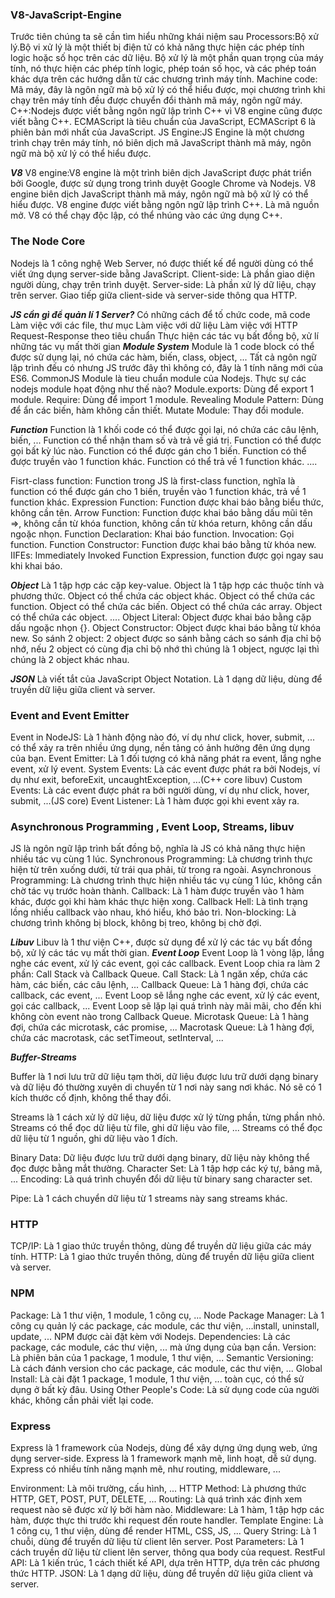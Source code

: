 ### V8-JavaScript-Engine

Trước tiên chúng ta sẽ cần tìm hiểu những khái niệm sau
Processors:Bộ xử lý.Bộ vi xử lý là một thiết bị điện tử có khả năng thực hiện các phép tính logic hoặc số học trên các dữ liệu. Bộ xử lý là một phần quan trọng của máy tính, nó thực hiện các phép tính logic, phép toán số học, và các phép toán khác dựa trên các hướng dẫn từ các chương trình máy tính.
Machine code: Mã máy, đây là ngôn ngữ mà bộ xử lý có thể hiểu được, mọi chương trình khi chạy trên máy tính đều được chuyển đổi thành mã máy, ngôn ngữ máy.
C++:Nodejs được viết bằng ngôn ngữ lập trình C++ vì V8 engine cũng được viết bằng C++.
ECMAScript là tiêu chuẩn của JavaScript, ECMAScript 6 là phiên bản mới nhất của JavaScript.
JS Engine:JS Engine là một chương trình chạy trên máy tính, nó biên dịch mã JavaScript thành mã máy, ngôn ngữ mà bộ xử lý có thể hiểu được.

**_V8_**
V8 engine:V8 engine là một trình biên dịch JavaScript được phát triển bởi Google, được sử dụng trong trình duyệt Google Chrome và Nodejs. V8 engine biên dịch JavaScript thành mã máy, ngôn ngữ mà bộ xử lý có thể hiểu được.
V8 engine được viết bằng ngôn ngữ lập trình C++.
Là mã nguồn mở.
V8 có thể chạy độc lập, có thể nhúng vào các ứng dụng C++.

### The Node Core

Nodejs là 1 công nghệ Web Server, nó được thiết kế để người dùng có thể viết ứng dụng server-side bằng JavaScript.
Client-side: Là phần giao diện người dùng, chạy trên trình duyệt.
Server-side: Là phần xử lý dữ liệu, chạy trên server.
Giao tiếp giữa client-side và server-side thông qua HTTP.

**_JS cần gì để quản lí 1 Server?_**
Có những cách để tố chức code, mã code
Làm việc với các file, thư mục
Làm việc với dữ liệu
Làm việc với HTTP
Request-Response theo tiêu chuẩn
Thực hiện các tác vụ bất đồng bộ, xử lí những tác vụ mất thời gian
**_Module System_**
Module là 1 code block có thể được sử dụng lại, nó chứa các hàm, biến, class, object, ...
Tất cả ngôn ngữ lập trình đếu có nhưng JS trước đây thì không có, đây là 1 tính năng mới của ES6.
CommonJS Module là tieu chuẩn module của Nodejs.
Thực sự các nodejs module họat động như thế nào?
Module.exports: Dùng để export 1 module.
Require: Dùng để import 1 module.
Revealing Module Pattern: Dùng để ẩn các biến, hàm không cần thiết.
Mutate Module: Thay đổi module.

**_Function_**
Function là 1 khối code có thể được gọi lại, nó chứa các câu lệnh, biến, ...
Function có thể nhận tham số và trả về giá trị.
Function có thể được gọi bất kỳ lúc nào.
Function có thể được gán cho 1 biến.
Function có thể được truyền vào 1 function khác.
Function có thể trả về 1 function khác.
....

Fisrt-class function: Function trong JS là first-class function, nghĩa là function có thể được gán cho 1 biến, truyền vào 1 function khác, trả về 1 function khác.
Expression Function: Function được khai báo bằng biểu thức, không cần tên.
Arrow Function: Function được khai báo bằng dấu mũi tên =>, không cần từ khóa function, không cần từ khóa return, không cần dấu ngoặc nhọn.
Function Declaration: Khai báo function.
Invocation: Gọi function.
Function Constructor: Function được khai báo bằng từ khóa new.
IIFEs: Immediately Invoked Function Expression, function được gọi ngay sau khi khai báo.

**_Object_**
Là 1 tập hợp các cặp key-value.
Object là 1 tập hợp các thuộc tính và phương thức.
Object có thể chứa các object khác.
Object có thể chứa các function.
Object có thể chứa các biến.
Object có thể chứa các array.
Object có thể chứa các object.
....
Object Literal: Object được khai báo bằng cặp dấu ngoặc nhọn {}.
Object Constructor: Object được khai báo bằng từ khóa new.
So sánh 2 object: 2 object được so sánh bằng cách so sánh địa chỉ bộ nhớ, nếu 2 object có cùng địa chỉ bộ nhớ thì chúng là 1 object, ngược lại thì chúng là 2 object khác nhau.

**_JSON_**
Là viết tắt của JavaScript Object Notation.
Là 1 dạng dữ liệu, dùng để truyền dữ liệu giữa client và server.

### Event and Event Emitter

Event in NodeJS: Là 1 hành động nào đó, ví dụ như click, hover, submit, ... có thể xảy ra trên nhiều ứng dụng, nền tảng có ảnh hưởng đên ứng dụng của bạn.
Event Emitter: Là 1 đối tượng có khả năng phát ra event, lắng nghe event, xử lý event.
System Events: Là các event được phát ra bởi Nodejs, ví dụ như exit, beforeExit, uncaughtException, ...(C++ core libuv)
Custom Events: Là các event được phát ra bởi người dùng, ví dụ như click, hover, submit, ...(JS core)
Event Listener: Là 1 hàm được gọi khi event xảy ra.

### Asynchronous Programming , Event Loop, Streams, libuv

JS là ngôn ngữ lập trình bất đồng bộ, nghĩa là JS có khả năng thực hiện nhiều tác vụ cùng 1 lúc.
Synchronous Programming: Là chương trình thực hiện từ trên xuống dưới, từ trái qua phải, từ trong ra ngoài.
Asynchronous Programming: Là chương trình thực hiện nhiều tác vụ cùng 1 lúc, không cần chờ tác vụ trước hoàn thành.
Callback: Là 1 hàm được truyền vào 1 hàm khác, được gọi khi hàm khác thực hiện xong.
Callback Hell: Là tình trạng lồng nhiều callback vào nhau, khó hiểu, khó bảo trì.
Non-blocking: Là chương trình không bị block, không bị treo, không bị chờ đợi.

**_Libuv_**
Libuv là 1 thư viện C++, được sử dụng để xử lý các tác vụ bất đồng bộ, xử lý các tác vụ mất thời gian.
**_Event Loop_**
Event Loop là 1 vòng lặp, lắng nghe các event, xử lý các event, gọi các callback.
Event Loop chia ra làm 2 phần: Call Stack và Callback Queue.
Call Stack: Là 1 ngăn xếp, chứa các hàm, các biến, các câu lệnh, ...
Callback Queue: Là 1 hàng đợi, chứa các callback, các event, ...
Event Loop sẽ lắng nghe các event, xử lý các event, gọi các callback, ...
Event Loop sẽ lặp lại quá trình này mãi mãi, cho đến khi không còn event nào trong Callback Queue.
Microtask Queue: Là 1 hàng đợi, chứa các microtask, các promise, ...
Macrotask Queue: Là 1 hàng đợi, chứa các macrotask, các setTimeout, setInterval, ...

**_Buffer-Streams_**

Buffer là 1 nơi lưu trữ dữ liệu tạm thời, dữ liệu được lưu trữ dưới dạng binary và dữ liệu đó thường xuyên di chuyển từ 1 nơi này sang nơi khác.
Nó sẽ có 1 kích thước cố định, không thể thay đổi.

Streams là 1 cách xử lý dữ liệu, dữ liệu được xử lý từng phần, từng phần nhỏ.
Streams có thể đọc dữ liệu từ file, ghi dữ liệu vào file, ...
Streams có thể đọc dữ liệu từ 1 nguồn, ghi dữ liệu vào 1 đích.

Binary Data: Dữ liệu được lưu trữ dưới dạng binary, dữ liệu này không thể đọc được bằng mắt thường.
Character Set: Là 1 tập hợp các ký tự, bảng mã, ...
Encoding: Là quá trình chuyển đổi dữ liệu từ binary sang character set.

Pipe: Là 1 cách chuyển dữ liệu từ 1 streams này sang streams khác.

### HTTP

TCP/IP: Là 1 giao thức truyền thông, dùng để truyền dữ liệu giữa các máy tính.
HTTP: Là 1 giao thức truyền thông, dùng để truyền dữ liệu giữa client và server.

### NPM

Package: Là 1 thư viện, 1 module, 1 công cụ, ...
Node Package Manager: Là 1 công cụ quản lý các package, các module, các thư viện, ...install, uninstall, update, ...
NPM được cài đặt kèm với Nodejs.
Dependencies: Là các package, các module, các thư viện, ... mà ứng dụng của bạn cần.
Version: Là phiên bản của 1 package, 1 module, 1 thư viện, ...
Semantic Versioning: Là cách đánh version cho các package, các module, các thư viện, ...
Global Install: Là cài đặt 1 package, 1 module, 1 thư viện, ... toàn cục, có thể sử dụng ở bất kỳ đâu.
Using Other People's Code: Là sử dụng code của người khác, không cần phải viết lại code.

### Express

Express là 1 framework của Nodejs, dùng để xây dựng ứng dụng web, ứng dụng server-side.
Express là 1 framework mạnh mẽ, linh hoạt, dễ sử dụng.
Express có nhiều tính năng mạnh mẽ, như routing, middleware, ...

Environment: Là môi trường, cấu hình, ...
HTTP Method: Là phương thức HTTP, GET, POST, PUT, DELETE, ...
Routing: Là quá trình xác định xem request nào sẽ được xử lý bởi hàm nào.
Middleware: Là 1 hàm, 1 tập hợp các hàm, được thực thi trước khi request đến route handler.
Template Engine: Là 1 công cụ, 1 thư viện, dùng để render HTML, CSS, JS, ...
Query String: Là 1 chuỗi, dùng để truyền dữ liệu từ client lên server.
Post Parameters: Là 1 cách truyền dữ liệu từ client lên server, thông qua body của request.
RestFul API: Là 1 kiến trúc, 1 cách thiết kế API, dựa trên HTTP, dựa trên các phương thức HTTP.
JSON: Là 1 dạng dữ liệu, dùng để truyền dữ liệu giữa client và server.
